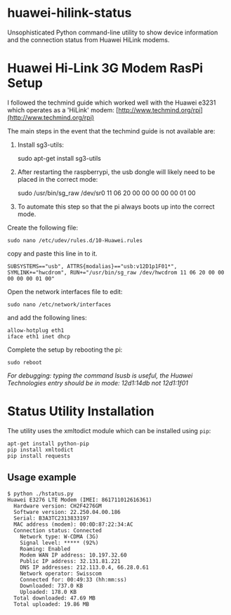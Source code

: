 huawei-hilink-status
===================

Unsophisticated Python command-line utility to show device information and the connection status from Huawei HiLink modems.

# Huawei Hi-Link 3G Modem RasPi Setup 

I followed the techmind guide which worked well with the Huawei e3231 which operates as a 'HiLink' modem: [http://www.techmind.org/rpi](http://www.techmind.org/rpi)

The main steps in the event that the techmind guide is not available are:

1) Install sg3-utils:

    sudo apt-get install sg3-utils

2) After restarting the raspberrypi, the usb dongle will likely need to be placed in the correct mode:

    sudo /usr/bin/sg_raw /dev/sr0 11 06 20 00 00 00 00 00 01 00

3) To automate this step so that the pi always boots up into the correct mode.

Create the following file:

    sudo nano /etc/udev/rules.d/10-Huawei.rules

copy and paste this line in to it.

    SUBSYSTEMS=="usb", ATTRS{modalias}=="usb:v12D1p1F01*", SYMLINK+="hwcdrom", RUN+="/usr/bin/sg_raw /dev/hwcdrom 11 06 20 00 00 00 00 00 01 00"

Open the network interfaces file to edit:

    sudo nano /etc/network/interfaces

and add the following lines:

    allow-hotplug eth1
    iface eth1 inet dhcp

Complete the setup by rebooting the pi:

    sudo reboot

_For debugging: typing the command lsusb is useful, the Huawei Technologies entry should be in mode: 12d1:14db not 12d1:1f01_

# Status Utility Installation
The utility uses the xmltodict module which can be installed using ```pip```:
```
apt-get install python-pip
pip install xmltodict
pip install requests
```

## Usage example

```
$ python ./hstatus.py
Huawei E3276 LTE Modem (IMEI: 861711012616361)
  Hardware version: CH2F4276GM
  Software version: 22.250.04.00.186
  Serial: B3A3TC2313833197
  MAC address (modem): 00:0D:87:22:34:AC
  Connection status: Connected
    Network type: W-CDMA (3G)
    Signal level: ***** (92%)
    Roaming: Enabled
    Modem WAN IP address: 10.197.32.60
    Public IP address: 32.131.81.221
    DNS IP addresses: 212.113.0.4, 66.28.0.61
    Network operator: Swisscom
    Connected for: 00:49:33 (hh:mm:ss)
    Downloaded: 737.0 KB
    Uploaded: 178.0 KB
  Total downloaded: 47.69 MB
  Total uploaded: 19.86 MB
```

